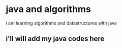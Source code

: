 # java and algorithms
i am learning algorithms and datastructures with java
## i'll will add my java codes here

